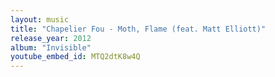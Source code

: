 ```yaml
---
layout: music
title: "Chapelier Fou - Moth, Flame (feat. Matt Elliott)"
release_year: 2012
album: "Invisible"
youtube_embed_id: MTQ2dtK8w4Q
---
```

